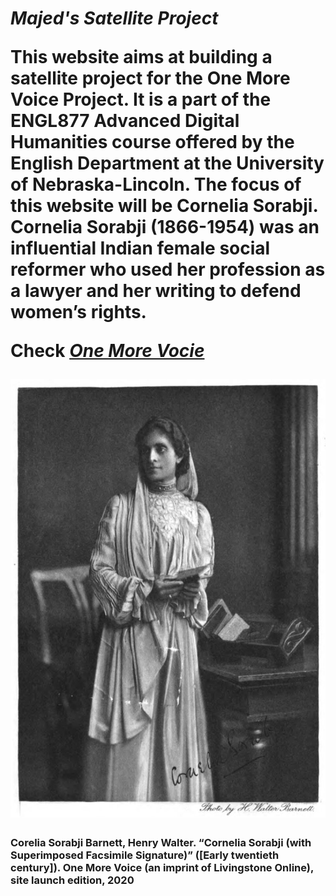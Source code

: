 

<html>

<head>
<link rel="stylesheet" href="style.css">
</head>

<body>

<h1> <em>Majed's Satellite Project</em>
  
  
This website aims at building a satellite project for the One More Voice Project. It is a part of the ENGL877 Advanced Digital Humanities course offered by the English Department at the University of Nebraska-Lincoln. The focus of this website will be Cornelia Sorabji.
Cornelia Sorabji (1866-1954) was an influential Indian female social reformer who used her profession as a lawyer and her writing to defend women’s rights.


  
  <p> Check <a href="https://onemorevoice.org/index.html">
    <em>One More Vocie</em></a></p>
  
  
  <img src="Cornelia.jpg">
 
<h3> Corelia Sorabji
    Barnett, Henry Walter. “Cornelia Sorabji (with Superimposed Facsimile Signature)” ([Early twentieth century]).
    One More Voice (an imprint of Livingstone Online), site launch edition, 2020 
